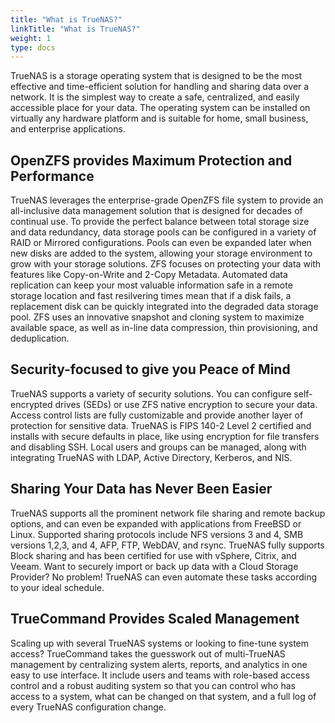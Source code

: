 ```yaml
---
title: "What is TrueNAS?"
linkTitle: "What is TrueNAS?"
weight: 1
type: docs
---
```


TrueNAS is a storage operating system that is designed to be the most effective and time-efficient solution for handling and sharing data over a network.
It is the simplest way to create a safe, centralized, and easily accessible place for your data.
The operating system can be installed on virtually any hardware platform and is suitable for home, small business, and enterprise applications.

## OpenZFS provides Maximum Protection and Performance

TrueNAS leverages the enterprise-grade OpenZFS file system to provide an all-inclusive data management solution that is designed for decades of continual use.
To provide the perfect balance between total storage size and data redundancy, data storage pools can be configured in a variety of RAID or Mirrored configurations.
Pools can even be expanded later when new disks are added to the system, allowing your storage environment to grow with your storage solutions.
ZFS focuses on protecting your data with features like Copy-on-Write and 2-Copy Metadata.
Automated data replication can keep your most valuable information safe in a remote storage location and fast resilvering times mean that if a disk fails, a replacement disk can be quickly integrated into the degraded data storage pool.
ZFS uses an innovative snapshot and cloning system to maximize available space, as well as in-line data compression, thin provisioning, and deduplication.

## Security-focused to give you Peace of Mind

TrueNAS supports a variety of security solutions.
You can configure self-encrypted drives (SEDs) or use ZFS native encryption to secure your data.
Access control lists are fully customizable and provide another layer of protection for sensitive data.
TrueNAS is FIPS 140-2 Level 2 certified and installs with secure defaults in place, like using encryption for file transfers and disabling SSH.
Local users and groups can be managed, along with integrating TrueNAS with LDAP, Active Directory, Kerberos, and NIS.

## Sharing Your Data has Never Been Easier

TrueNAS supports all the prominent network file sharing and remote backup options, and can even be expanded with applications from FreeBSD or Linux.
Supported sharing protocols include NFS versions 3 and 4, SMB versions 1,2,3, and 4, AFP, FTP, WebDAV, and rsync.
TrueNAS fully supports Block sharing and has been certified for use with vSphere, Citrix, and Veeam.
Want to securely import or back up data with a Cloud Storage Provider?
No problem!
TrueNAS can even automate these tasks according to your ideal schedule.

## TrueCommand Provides Scaled Management

Scaling up with several TrueNAS systems or looking to fine-tune system access?
TrueCommand takes the guesswork out of multi-TrueNAS management by centralizing system alerts, reports, and analytics in one easy to use interface.
It include users and teams with role-based access control and a robust auditing system so that you can control who has access to a system, what can be changed on that system, and a full log of every TrueNAS configuration change.
